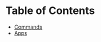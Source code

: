 # Table of Contents  
- [Commands](https://github.com/seljabali/notes_to_self/wiki/Commands)
- [Apps](https://github.com/seljabali/notes_to_self/wiki/Apps)
